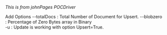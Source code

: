 
*This is from johnPages POCDriver*

Add Options 
--totalDocs : Total Number of Document for Upsert. 
--blobzero  : Percentage of Zero Bytes array in Binary   
-u : Update is working with option Upsert=True. 


